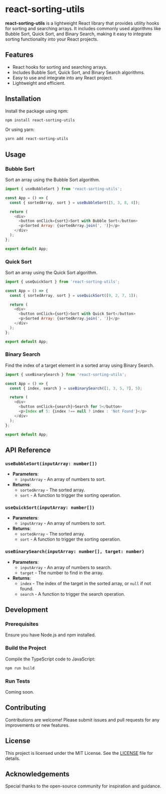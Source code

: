 # react-sorting-utils

**react-sorting-utils** is a lightweight React library that provides utility hooks for sorting and searching arrays. It includes commonly used algorithms like Bubble Sort, Quick Sort, and Binary Search, making it easy to integrate sorting functionality into your React projects.

## Features

- React hooks for sorting and searching arrays.
- Includes Bubble Sort, Quick Sort, and Binary Search algorithms.
- Easy to use and integrate into any React project.
- Lightweight and efficient.

## Installation

Install the package using npm:

```bash
npm install react-sorting-utils
```

Or using yarn:

```bash
yarn add react-sorting-utils
```

## Usage

### Bubble Sort

Sort an array using the Bubble Sort algorithm.

```javascript
import { useBubbleSort } from 'react-sorting-utils';

const App = () => {
  const { sortedArray, sort } = useBubbleSort([5, 3, 8, 4]);

  return (
    <div>
      <button onClick={sort}>Sort with Bubble Sort</button>
      <p>Sorted Array: {sortedArray.join(', ')}</p>
    </div>
  );
};

export default App;
```

### Quick Sort

Sort an array using the Quick Sort algorithm.

```javascript
import { useQuickSort } from 'react-sorting-utils';

const App = () => {
  const { sortedArray, sort } = useQuickSort([9, 2, 7, 1]);

  return (
    <div>
      <button onClick={sort}>Sort with Quick Sort</button>
      <p>Sorted Array: {sortedArray.join(', ')}</p>
    </div>
  );
};

export default App;
```

### Binary Search

Find the index of a target element in a sorted array using Binary Search.

```javascript
import { useBinarySearch } from 'react-sorting-utils';

const App = () => {
  const { index, search } = useBinarySearch([1, 3, 5, 7], 5);

  return (
    <div>
      <button onClick={search}>Search for 5</button>
      <p>Index of 5: {index !== null ? index : 'Not Found'}</p>
    </div>
  );
};

export default App;
```

## API Reference

### `useBubbleSort(inputArray: number[])`

- **Parameters**:
  - `inputArray` - An array of numbers to sort.
- **Returns**:
  - `sortedArray` - The sorted array.
  - `sort` - A function to trigger the sorting operation.

### `useQuickSort(inputArray: number[])`

- **Parameters**:
  - `inputArray` - An array of numbers to sort.
- **Returns**:
  - `sortedArray` - The sorted array.
  - `sort` - A function to trigger the sorting operation.

### `useBinarySearch(inputArray: number[], target: number)`

- **Parameters**:
  - `inputArray` - An array of numbers to search.
  - `target` - The number to find in the array.
- **Returns**:
  - `index` - The index of the target in the sorted array, or `null` if not found.
  - `search` - A function to trigger the search operation.

## Development

### Prerequisites

Ensure you have Node.js and npm installed.

### Build the Project

Compile the TypeScript code to JavaScript:

```bash
npm run build
```

### Run Tests

Coming soon.

## Contributing

Contributions are welcome! Please submit issues and pull requests for any improvements or new features.

## License

This project is licensed under the MIT License. See the [LICENSE](LICENSE) file for details.

## Acknowledgements

Special thanks to the open-source community for inspiration and guidance.

